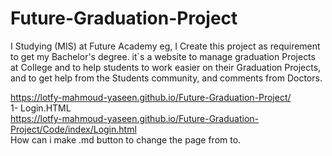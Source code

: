 # Future-Graduation-Project
I Studying (MIS) at Future Academy eg, I Create this project as requirement to get my Bachelor's degree. it`s a website to manage graduation Projects at College and to help students to work easier on their Graduation Projects, and to get help from the Students community, and comments from Doctors.

https://lotfy-mahmoud-yaseen.github.io/Future-Graduation-Project/    <br>
1- Login.HTML <br>
https://lotfy-mahmoud-yaseen.github.io/Future-Graduation-Project/Code/index/Login.html <br>
How can i make .md button to change the page from to.

